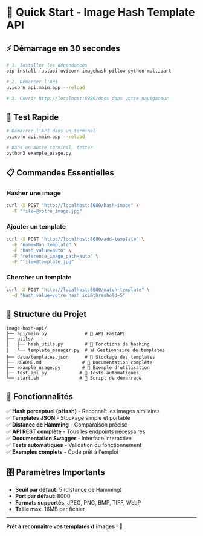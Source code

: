 # 🚀 Quick Start - Image Hash Template API

## ⚡ Démarrage en 30 secondes

```bash
# 1. Installer les dépendances
pip install fastapi uvicorn imagehash pillow python-multipart

# 2. Démarrer l'API
uvicorn api.main:app --reload

# 3. Ouvrir http://localhost:8080/docs dans votre navigateur
```

## 🎯 Test Rapide

```bash
# Démarrer l'API dans un terminal
uvicorn api.main:app --reload

# Dans un autre terminal, tester
python3 example_usage.py
```

## 📋 Commandes Essentielles

### Hasher une image
```bash
curl -X POST "http://localhost:8080/hash-image" \
  -F "file=@votre_image.jpg"
```

### Ajouter un template
```bash
curl -X POST "http://localhost:8080/add-template" \
  -F "name=Mon Template" \
  -F "hash_value=auto" \
  -F "reference_image_path=auto" \
  -F "file=@template.jpg"
```

### Chercher un template
```bash
curl -X POST "http://localhost:8080/match-template" \
  -d "hash_value=votre_hash_ici&threshold=5"
```

## 📁 Structure du Projet

```
image-hash-api/
├── api/main.py              # 🌟 API FastAPI
├── utils/
│   ├── hash_utils.py        # 🔢 Fonctions de hashing
│   └── template_manager.py  # 📊 Gestionnaire de templates
├── data/templates.json      # 💾 Stockage des templates
├── README.md               # 📖 Documentation complète
├── example_usage.py        # 🧪 Exemple d'utilisation
├── test_api.py            # 🧪 Tests automatiques
└── start.sh               # 🚀 Script de démarrage
```

## 🎪 Fonctionnalités

✅ **Hash perceptuel (pHash)** - Reconnaît les images similaires  
✅ **Templates JSON** - Stockage simple et portable  
✅ **Distance de Hamming** - Comparaison précise  
✅ **API REST complète** - Tous les endpoints nécessaires  
✅ **Documentation Swagger** - Interface interactive  
✅ **Tests automatiques** - Validation du fonctionnement  
✅ **Exemples complets** - Code prêt à l'emploi  

## 🎛️ Paramètres Importants

- **Seuil par défaut**: 5 (distance de Hamming)
- **Port par défaut**: 8000
- **Formats supportés**: JPEG, PNG, BMP, TIFF, WebP
- **Taille max**: 16MB par fichier

---

**Prêt à reconnaître vos templates d'images ! 🎉** 